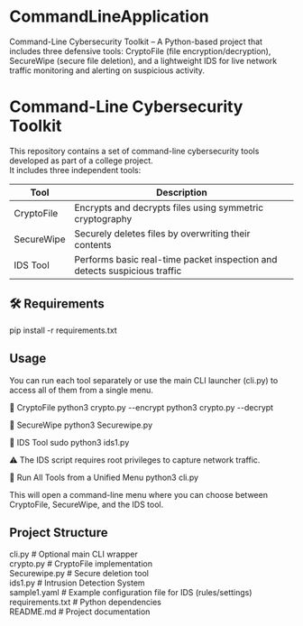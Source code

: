 # CommandLineApplication
Command-Line Cybersecurity Toolkit – A Python-based project that includes three defensive tools: CryptoFile (file encryption/decryption), SecureWipe (secure file deletion), and a lightweight IDS for live network traffic monitoring and alerting on suspicious activity.

# Command-Line Cybersecurity Toolkit

This repository contains a set of command-line cybersecurity tools developed as part of a college project.  
It includes three independent tools:

| Tool               | Description                                                                 |
|--------------------|-----------------------------------------------------------------------------|
| CryptoFile     | Encrypts and decrypts files using symmetric cryptography                    |
| SecureWipe     | Securely deletes files by overwriting their contents                        |
| IDS Tool       | Performs basic real-time packet inspection and detects suspicious traffic   |

## 🛠 Requirements

pip install -r requirements.txt

## Usage

You can run each tool separately or use the main CLI launcher (cli.py) to access all of them from a single menu.

🔐 CryptoFile
python3 crypto.py --encrypt <file>
python3 crypto.py --decrypt <file>

🧹 SecureWipe
python3 Securewipe.py <file>

🚨 IDS Tool
sudo python3 ids1.py

⚠️ The IDS script requires root privileges to capture network traffic.

🧭 Run All Tools from a Unified Menu
python3 cli.py

This will open a command-line menu where you can choose between CryptoFile, SecureWipe, and the IDS tool.

## Project Structure
cli.py            # Optional main CLI wrapper  
crypto.py         # CryptoFile implementation  
Securewipe.py     # Secure deletion tool  
ids1.py           # Intrusion Detection System  
sample1.yaml      # Example configuration file for IDS (rules/settings)
requirements.txt  # Python dependencies  
README.md         # Project documentation
